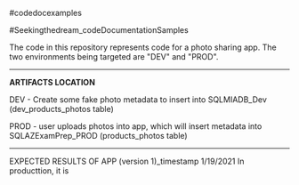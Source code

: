 #codedocexamples

#Seekingthedream_codeDocumentationSamples

The code in this repository represents code for a photo sharing app.  The two environments being targeted are "DEV" and "PROD".  

____________________________________________
**ARTIFACTS LOCATION**

  DEV - Create some fake photo metadata to insert into SQLMIADB_Dev (dev_products_photos table)
  
  PROD - user uploads photos into app, which will insert metadata into SQLAZExamPrep_PROD (products_photos table)
____________________________________________


EXPECTED RESULTS OF APP (version 1)_timestamp 1/19/2021
In producttion, it is 
